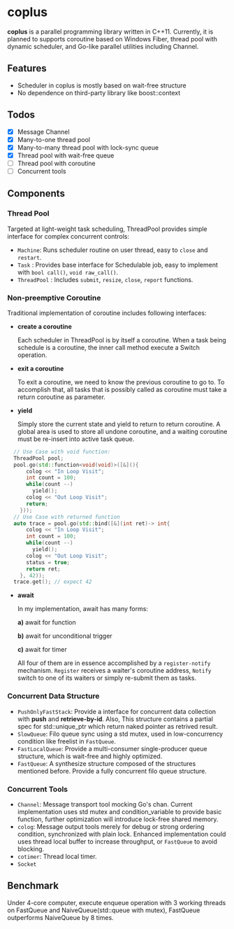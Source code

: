 # coplus

**coplus** is a parallel programming library written in C++11. Currently, it is planned to supports coroutine based on Windows Fiber, thread pool with dynamic scheduler, and Go-like parallel utilities including Channel.


## Features

* Scheduler in coplus is mostly based on wait-free structure
* No dependence on third-party library like boost::context

## Todos
* [x] Message Channel
* [x] Many-to-one thread pool
* [x] Many-to-many thread pool with lock-sync queue
* [x] Thread pool with wait-free queue
* [ ] Thread pool with coroutine
* [ ] Concurrent tools

## Components

### Thread Pool

Targeted at light-weight task scheduling, ThreadPool provides simple interface for complex concurrent controls: 

*  `Machine`: Runs scheduler routine on user thread, easy to `close` and `restart`.
*  `Task` : Provides base interface for Schedulable job, easy to implement with `bool call()`, `void raw_call()`.
*  `ThreadPool` : Includes `submit`, `resize`, `close`, `report` functions.


### Non-preemptive Coroutine

Traditional implementation of coroutine includes following interfaces:

* **create a coroutine**

  Each scheduler in ThreadPool is by itself a coroutine. When a task being schedule is a coroutine, the inner call method execute a Switch operation.

* **exit a coroutine**

  To exit a coroutine, we need to know the previous coroutine to go to. To accomplish that, all tasks that is possibly called as coroutine must take a return coroutine as parameter.

* **yield**

  Simply store the current state and yield to return to return coroutine. A global area is used to store all undone coroutine, and a waiting coroutine must be re-insert into active task queue.

```c++
  // Use Case with void function:
  ThreadPool pool;
  pool.go(std::function<void(void)>([&](){
      colog << "In Loop Visit";
      int count = 100;
      while(count --)
        yield();
      colog << "Out Loop Visit";
      return;
    }));
  // Use Case with returned function
  auto trace = pool.go(std::bind([&](int ret)-> int{
      colog << "In Loop Visit";
      int count = 100;
      while(count --)
        yield();
      colog << "Out Loop Visit";
      status = true;
      return ret;
    }, 42));
  trace.get(); // expect 42
```

* **await**

  In my implementation, await has many forms:

  **a)** await for function

  **b)** await for unconditional trigger

  **c)** await for timer

  All four of them are in essence accomplished by a `register-notify` mechanism. `Register` receives a waiter's coroutine address, `Notify` switch to one of its waiters or simply re-submit them as tasks.

### Concurrent Data Structure

- `PushOnlyFastStack`: Provide a interface for concurrent data collection with **push** and **retrieve-by-id**.
  Also, This structure contains a partial spec for std::unique_ptr which return naked pointer as retrived result.
- `SlowQueue`: Filo queue sync using a std mutex, used in low-concurrency condition like freelist in `FastQueue`.
- `FastLocalQueue`: Provide a multi-consumer single-producer queue structure, which is wait-free and highly optimized.
- `FastQueue`: A synthesize structure composed of the structures mentioned before. Provide a fully concurrent filo queue structure.

### Concurrent Tools

* `Channel`: Message transport tool mocking Go's chan. Current implementation uses std mutex and condition_variable to provide basic function, further optimization will introduce lock-free shared memory.
* `colog`: Message output tools merely for debug or strong ordering condition, synchronized with plain lock. Enhanced implementation could uses thread local buffer to increase throughput, or `FastQueue` to avoid blocking. 
* `cotimer`: Thread local timer.
* `Socket`

## Benchmark

Under 4-core computer, execute enqueue operation with 3 working threads on FastQueue and NaiveQueue(std::queue with mutex), FastQueue outperforms NaiveQueue by 8 times.